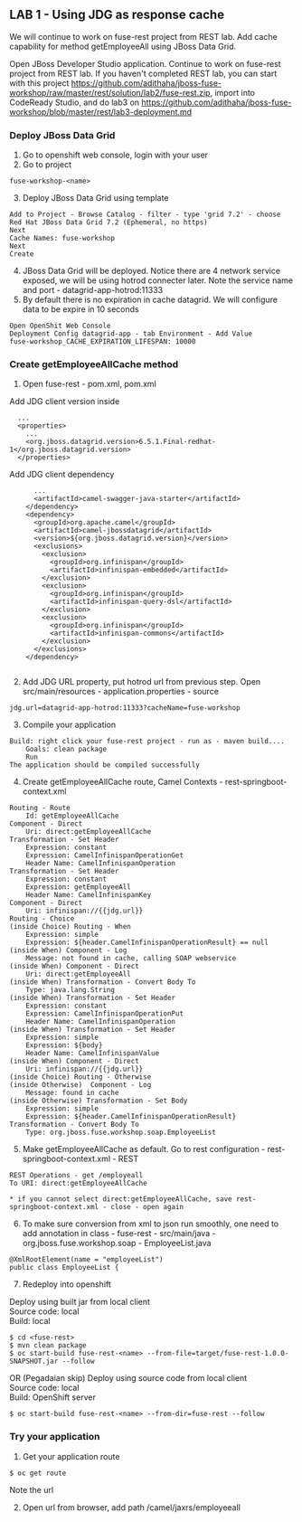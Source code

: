 
## LAB 1 - Using JDG as response cache

We will continue to work on fuse-rest project from REST lab. Add cache capability for method getEmployeeAll using JBoss Data Grid.  

Open JBoss Developer Studio application. Continue to work on fuse-rest project from REST lab. If you haven't completed REST lab, you can start with this project https://github.com/adithaha/jboss-fuse-workshop/raw/master/rest/solution/lab2/fuse-rest.zip, import into CodeReady Studio, and do lab3 on https://github.com/adithaha/jboss-fuse-workshop/blob/master/rest/lab3-deployment.md

### Deploy JBoss Data Grid

1. Go to openshift web console, login with your user
2. Go to project 
```
fuse-workshop-<name>
```
3. Deploy JBoss Data Grid using template
```
Add to Project - Browse Catalog - filter - type 'grid 7.2' - choose Red Hat JBoss Data Grid 7.2 (Ephemeral, no https) 
Next
Cache Names: fuse-workshop
Next
Create
```	
4. JBoss Data Grid will be deployed. Notice there are 4 network service exposed, we will be using hotrod connecter later. Note the service name and port - datagrid-app-hotrod:11333
5. By default there is no expiration in cache datagrid. We will configure data to be expire in 10 seconds
```
Open OpenShit Web Console
Deployment Config datagrid-app - tab Environment - Add Value
fuse-workshop_CACHE_EXPIRATION_LIFESPAN: 10000
```

### Create getEmployeeAllCache method
	
1. Open fuse-rest - pom.xml, pom.xml
 
Add JDG client version inside <properties>
```
  ...
  <properties>
    ...
    <org.jboss.datagrid.version>6.5.1.Final-redhat-1</org.jboss.datagrid.version>
  </properties>
```
Add  JDG client dependency
``` 
      ...
      <artifactId>camel-swagger-java-starter</artifactId>
    </dependency>
    <dependency>
      <groupId>org.apache.camel</groupId>
      <artifactId>camel-jbossdatagrid</artifactId>
      <version>${org.jboss.datagrid.version}</version>
      <exclusions>
      	<exclusion>
          <groupId>org.infinispan</groupId>
          <artifactId>infinispan-embedded</artifactId>
        </exclusion>
        <exclusion>
          <groupId>org.infinispan</groupId>
          <artifactId>infinispan-query-dsl</artifactId>
        </exclusion>
        <exclusion>
          <groupId>org.infinispan</groupId>
          <artifactId>infinispan-commons</artifactId>
        </exclusion>
      </exclusions>
    </dependency>
  
```
2. Add JDG URL property, put hotrod url from previous step. Open src/main/resources - application.properties - source
```
jdg.url=datagrid-app-hotrod:11333?cacheName=fuse-workshop
```
3. Compile your application
```
Build: right click your fuse-rest project - run as - maven build....
	Goals: clean package
	Run
The application should be compiled successfully
```
4. Create getEmployeeAllCache route, Camel Contexts - rest-springboot-context.xml
```
Routing - Route
	Id: getEmployeeAllCache
Component - Direct
	Uri: direct:getEmployeeAllCache
Transformation - Set Header
	Expression: constant 
	Expression: CamelInfinispanOperationGet
	Header Name: CamelInfinispanOperation
Transformation - Set Header
	Expression: constant 
	Expression: getEmployeeAll
	Header Name: CamelInfinispanKey
Component - Direct
	Uri: infinispan://{{jdg.url}}
Routing - Choice 
(inside Choice) Routing - When
	Expression: simple
	Expression: ${header.CamelInfinispanOperationResult} == null
(inside When) Component - Log
	Message: not found in cache, calling SOAP webservice
(inside When) Component - Direct
	Uri: direct:getEmployeeAll
(inside When) Transformation - Convert Body To
	Type: java.lang.String
(inside When) Transformation - Set Header
	Expression: constant 
	Expression: CamelInfinispanOperationPut
	Header Name: CamelInfinispanOperation
(inside When) Transformation - Set Header
	Expression: simple 
	Expression: ${body}
	Header Name: CamelInfinispanValue
(inside When) Component - Direct
	Uri: infinispan://{{jdg.url}}
(inside Choice) Routing - Otherwise
(inside Otherwise)  Component - Log
	Message: found in cache
(inside Otherwise) Transformation - Set Body
	Expression: simple
	Expression: ${header.CamelInfinispanOperationResult}
Transformation - Convert Body To
	Type: org.jboss.fuse.workshop.soap.EmployeeList

```
5. Make getEmployeeAllCache as default. Go to rest configuration - rest-springboot-context.xml - REST
```
REST Operations - get /employeall
To URI: direct:getEmployeeAllCache

* if you cannot select direct:getEmployeeAllCache, save rest-springboot-context.xml - close - open again
```

6. To make sure conversion from xml to json run smoothly, one need to add annotation in class - fuse-rest - src/main/java - org.jboss.fuse.workshop.soap - EmployeeList.java
```
@XmlRootElement(name = "employeeList")
public class EmployeeList {
```

7. Redeploy into openshift

Deploy using built jar from local client  
Source code: local  
Build: local
```
$ cd <fuse-rest>
$ mvn clean package
$ oc start-build fuse-rest-<name> --from-file=target/fuse-rest-1.0.0-SNAPSHOT.jar --follow
```

OR
(Pegadaian skip)
Deploy using source code from local client  
Source code: local  
Build: OpenShift server
```
$ oc start-build fuse-rest-<name> --from-dir=fuse-rest --follow
```

### Try your application

1. Get your application route
```
$ oc get route
```
Note the url  

2. Open url from browser, add path /camel/jaxrs/employeeall
